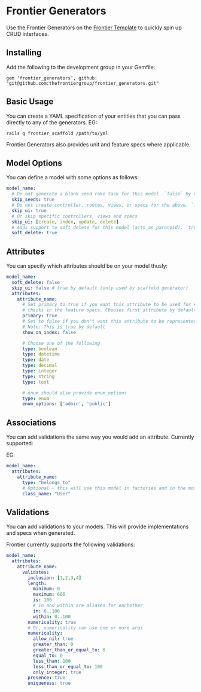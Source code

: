 # Frontier Generators

Use the Frontier Generators on the [Frontier Template](https://github.com/thefrontiergroup/rails-template) to quickly spin up CRUD interfaces.

## Installing

Add the following to the development group in your Gemfile:

`gem 'frontier_generators', github: "git@github.com:thefrontiergroup/frontier_generators.git"`

## Basic Usage

You can create a YAML specification of your entities that you can pass directly to any of the generators. EG:

```
rails g frontier_scaffold /path/to/yml
```

Frontier Generators also provides unit and feature specs where applicable.

## Model Options

You can define a model with some options as follows:

```yaml
model_name:
  # Do not generate a blank seed rake task for this model. `false` by default.
  skip_seeds: true
  # Do not create controller, routes, views, or specs for the above. `false` by default.
  skip_ui: true
  # Or skip specific controllers, views and specs
  skip_ui: [create, index, update, delete]
  # Adds support to soft delete for this model (acts_as_paranoid). `true` by default
  soft_delete: true
```

## Attributes

You can specify which attributes should be on your model thusly:

```yaml
model_name:
  soft_delete: false
  skip_ui: false # true by default (only used by scaffold generator)
  attributes:
    attribute_name:
      # Set primary to true if you want this attribute to be used for #to_s and for
      # checks in the feature specs. Chooses first attribute by default.
      primary: true
      # Set to false if you don't want this attribute to be represented on the index
      # Note: This is true by default
      show_on_index: false

      # Choose one of the following
      type: boolean
      type: datetime
      type: date
      type: decimal
      type: integer
      type: string
      type: text

      # enum should also provide enum_options
      type: enum
      enum_options: ['admin', 'public']
```

## Associations

You can add validations the same way you would add an attribute. Currently supported:

EG:

```yaml
model_name:
  attributes:
    attribute_name:
      type: "belongs_to"
      # Optional - this will use this model in factories and in the model
      class_name: "User"
```

## Validations

You can add validations to your models. This will provide implementations and specs when generated.

Frontier currently supports the following validations:

```yaml
model_name:
  attributes:
    attribute_name:
      validates:
        inclusion: [1,2,3,4]
        length:
          minimum: 0
          maximum: 666
          is: 100
          # in and within are aliases for eachother
          in: 0..100
          within: 0..100
        numericality: true
        # Or, numericality can use one or more args
        numericality:
          allow_nil: true
          greater_than: 0
          greater_than_or_equal_to: 0
          equal_to: 0
          less_than: 100
          less_than_or_equal_to: 100
          only_integer: true
        presence: true
        uniqueness: true
```

